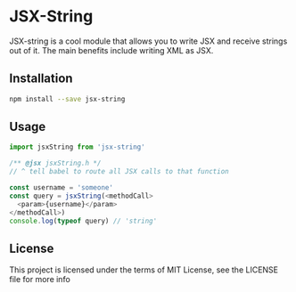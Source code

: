# JSX-String

JSX-string is a cool module that allows you to write JSX and receive strings out of it. The main benefits include writing XML as JSX.

## Installation

```sh
npm install --save jsx-string
```

## Usage

```js
import jsxString from 'jsx-string'

/** @jsx jsxString.h */
// ^ tell babel to route all JSX calls to that function

const username = 'someone'
const query = jsxString(<methodCall>
  <param>{username}</param>
</methodCall>)
console.log(typeof query) // 'string'
```

## License

This project is licensed under the terms of MIT License, see the LICENSE file for more info
